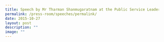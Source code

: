 ```yaml
---
title: Speech by Mr Tharman Shanmugaratnam at the Public Service Leadership Dinner
permalink: /press-room/speeches/permalink/
date: 2015-10-27
layout: post
description: ""
image: ""
---
```

